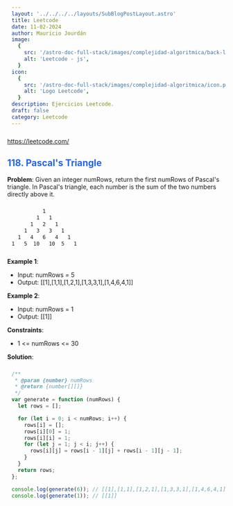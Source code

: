 ```yaml
---
layout: '../../../../layouts/SubBlogPostLayout.astro'
title: Leetcode
date: 11-02-2024
author: Mauricio Jourdán
image:
  {
    src: '/astro-doc-full-stack/images/complejidad-algoritmica/back-leetcode.png',
    alt: 'Leetcode - js',
  }
icon:
  {
    src: '/astro-doc-full-stack/images/complejidad-algoritmica/icon.png',
    alt: 'Logo Leetcode',
  }
description: Ejercicios Leetcode.
draft: false
category: Leetcode
---
```


https://leetcode.com/

## 118. Pascal's Triangle

**Problem**: Given an integer numRows, return the first numRows of Pascal's triangle.
In Pascal's triangle, each number is the sum of the two numbers directly above it.

```bash
          1
        1   1
      1   2   1
    1   3   3   1
  1   4   6   4   1
1   5  10   10  5   1
```

**Example 1**:

- Input: numRows = 5
- Output: [[1],[1,1],[1,2,1],[1,3,3,1],[1,4,6,4,1]]

**Example 2**:

- Input: numRows = 1
- Output: [[1]]

**Constraints**:

- 1 <= numRows <= 30

**Solution**:

```js
/**
 * @param {number} numRows
 * @return {number[][]}
 */
var generate = function (numRows) {
  let rows = [];

  for (let i = 0; i < numRows; i++) {
    rows[i] = [];
    rows[i][0] = 1;
    rows[i][i] = 1;
    for (let j = 1; j < i; j++) {
      rows[i][j] = rows[i - 1][j] + rows[i - 1][j - 1];
    }
  }
  return rows;
};

console.log(generate(6)); // [[1],[1,1],[1,2,1],[1,3,3,1],[1,4,6,4,1]]
console.log(generate(1)); // [[1]]
```

<style>
  h1 { color: #713f12; }
  h2 { color: #2563eb; }
  h3 { color: #a855f7; }
  img {
    width: 100%;
    height: 100%;
    object-fit: cover;
  }
  pre {
    padding: 10px;
  }
</style>
